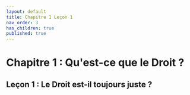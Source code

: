 ```yaml
---
layout: default
title: Chapitre 1 Leçon 1
nav_order: 3
has_children: true
published: true
---
```


# Chapitre 1 : Qu'est-ce que le Droit ?
## Leçon 1 : Le Droit est-il toujours juste ?




